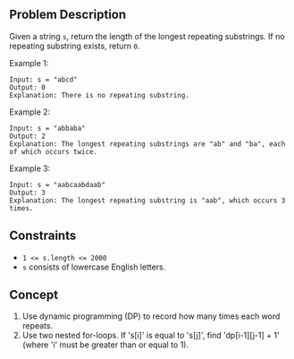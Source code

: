 ## Problem Description

Given a string `s`, return the length of the longest repeating substrings. If no repeating substring exists, return `0`.

Example 1:
```plaintext
Input: s = "abcd"
Output: 0
Explanation: There is no repeating substring.
```
Example 2:
```plaintext
Input: s = "abbaba"
Output: 2
Explanation: The longest repeating substrings are "ab" and "ba", each of which occurs twice.
```
Example 3:
```plaintext
Input: s = "aabcaabdaab"
Output: 3
Explanation: The longest repeating substring is "aab", which occurs 3 times.
```

## Constraints

- `1 <= s.length <= 2000`
- `s` consists of lowercase English letters.

## Concept
1. Use dynamic programming (DP) to record how many times each word repeats.
2. Use two nested for-loops. If 's[i]' is equal to 's[j]', find 'dp[i-1][j-1] + 1' (where 'i' must be greater than or equal to 1).
